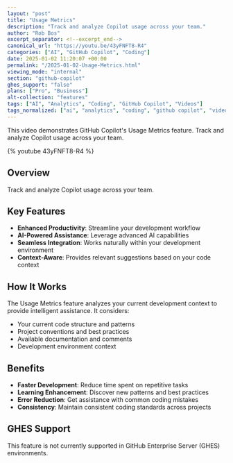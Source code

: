 ```yaml
---
layout: "post"
title: "Usage Metrics"
description: "Track and analyze Copilot usage across your team."
author: "Rob Bos"
excerpt_separator: <!--excerpt_end-->
canonical_url: "https://youtu.be/43yFNFT8-R4"
categories: ["AI", "GitHub Copilot", "Coding"]
date: 2025-01-02 11:20:07 +00:00
permalink: "/2025-01-02-Usage-Metrics.html"
viewing_mode: "internal"
section: "github-copilot"
ghes_support: "false"
plans: ["Pro", "Business"]
alt-collection: "features"
tags: ["AI", "Analytics", "Coding", "GitHub Copilot", "Videos"]
tags_normalized: ["ai", "analytics", "coding", "github copilot", "videos"]
---
```


This video demonstrates GitHub Copilot's Usage Metrics feature. Track and analyze Copilot usage across your team.<!--excerpt_end-->

{% youtube 43yFNFT8-R4 %}

## Overview

Track and analyze Copilot usage across your team.

## Key Features

- **Enhanced Productivity**: Streamline your development workflow
- **AI-Powered Assistance**: Leverage advanced AI capabilities
- **Seamless Integration**: Works naturally within your development environment
- **Context-Aware**: Provides relevant suggestions based on your code context

## How It Works

The Usage Metrics feature analyzes your current development context to provide intelligent assistance. It considers:

- Your current code structure and patterns
- Project conventions and best practices
- Available documentation and comments
- Development environment context

## Benefits

- **Faster Development**: Reduce time spent on repetitive tasks
- **Learning Enhancement**: Discover new patterns and best practices
- **Error Reduction**: Get assistance with common coding mistakes
- **Consistency**: Maintain consistent coding standards across projects

## GHES Support

This feature is not currently supported in GitHub Enterprise Server (GHES) environments.
